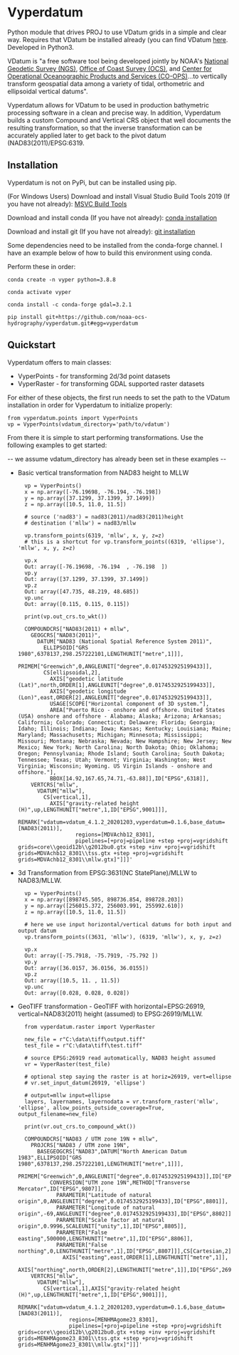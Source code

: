 # Vyperdatum

Python module that drives PROJ to use VDatum grids in a simple and clear way.  Requires that VDatum be installed already (you can find VDatum [here](https://vdatum.noaa.gov/).  Developed in Python3.

VDatum is "a free software tool being developed jointly by NOAA's [National Geodetic Survey (NGS)](https://www.ngs.noaa.gov/), [Office of Coast Survey (OCS)](https://nauticalcharts.noaa.gov/), and [Center for Operational Oceanographic Products and Services (CO-OPS)](https://tidesandcurrents.noaa.gov/)...to vertically transform geospatial data among a variety of tidal, orthometric and ellipsoidal vertical datums".

Vyperdatum allows for VDatum to be used in production bathymetric processing software in a clean and precise way.  In addition, Vyperdatum builds a custom Compound and Vertical CRS object that well documents the resulting transformation, so that the inverse transformation can be accurately applied later to get back to the pivot datum (NAD83(2011)/EPSG:6319.

## Installation

Vyperdatum is not on PyPi, but can be installed using pip.

(For Windows Users) Download and install Visual Studio Build Tools 2019 (If you have not already): [MSVC Build Tools](https://visualstudio.microsoft.com/visual-cpp-build-tools/)

Download and install conda (If you have not already): [conda installation](https://docs.conda.io/projects/conda/en/latest/user-guide/install/)

Download and install git (If you have not already): [git installation](https://git-scm.com/book/en/v2/Getting-Started-Installing-Git)

Some dependencies need to be installed from the conda-forge channel.  I have an example below of how to build this environment using conda.

Perform these in order:

`conda create -n vyper python=3.8.8 `

`conda activate vyper `

`conda install -c conda-forge gdal=3.2.1`

`pip install git+https://github.com/noaa-ocs-hydrography/vyperdatum.git#egg=vyperdatum `

## Quickstart

Vyperdatum offers to main classes:

 - VyperPoints - for transforming 2d/3d point datasets
 - VyperRaster - for transforming GDAL supported raster datasets

For either of these objects, the first run needs to set the path to the VDatum installation in order for Vyperdatum to initialize properly:

    from vyperdatum.points import VyperPoints
    vp = VyperPoints(vdatum_directory='path/to/vdatum')

From there it is simple to start performing transformations.  Use the following examples to get started:

-- we assume vdatum_directory has already been set in these examples -- 

- Basic vertical transformation from NAD83 height to MLLW

        vp = VyperPoints()
        x = np.array([-76.19698, -76.194, -76.198])
        y = np.array([37.1299, 37.1399, 37.1499])
        z = np.array([10.5, 11.0, 11.5])
        
        # source ('nad83') = nad83(2011)/nad83(2011)height
        # destination ('mllw') = nad83/mllw
        
        vp.transform_points(6319, 'mllw', x, y, z=z)
        # this is a shortcut for vp.transform_points((6319, 'ellipse'), 'mllw', x, y, z=z)
        
        vp.x
        Out: array([-76.19698, -76.194  , -76.198  ])
        vp.y
        Out: array([37.1299, 37.1399, 37.1499])
        vp.z
        Out: array([47.735, 48.219, 48.685])
        vp.unc
        Out: array([0.115, 0.115, 0.115])
        
        print(vp.out_crs.to_wkt())
        
        COMPOUNDCRS["NAD83(2011) + mllw",
          GEOGCRS["NAD83(2011)",
            DATUM["NAD83 (National Spatial Reference System 2011)",
              ELLIPSOID["GRS 1980",6378137,298.257222101,LENGTHUNIT["metre",1]]],
              PRIMEM["Greenwich",0,ANGLEUNIT["degree",0.0174532925199433]],
              CS[ellipsoidal,2],
                AXIS["geodetic latitude (Lat)",north,ORDER[1],ANGLEUNIT["degree",0.0174532925199433]],
                AXIS["geodetic longitude (Lon)",east,ORDER[2],ANGLEUNIT["degree",0.0174532925199433]],
                USAGE[SCOPE["Horizontal component of 3D system."],
                AREA["Puerto Rico - onshore and offshore. United States (USA) onshore and offshore - Alabama; Alaska; Arizona; Arkansas; California; Colorado; Connecticut; Delaware; Florida; Georgia; Idaho; Illinois; Indiana; Iowa; Kansas; Kentucky; Louisiana; Maine; Maryland; Massachusetts; Michigan; Minnesota; Mississippi; Missouri; Montana; Nebraska; Nevada; New Hampshire; New Jersey; New Mexico; New York; North Carolina; North Dakota; Ohio; Oklahoma; Oregon; Pennsylvania; Rhode Island; South Carolina; South Dakota; Tennessee; Texas; Utah; Vermont; Virginia; Washington; West Virginia; Wisconsin; Wyoming. US Virgin Islands - onshore and offshore."],
                BBOX[14.92,167.65,74.71,-63.88]],ID["EPSG",6318]],
          VERTCRS["mllw",
            VDATUM["mllw"],
              CS[vertical,1],
                AXIS["gravity-related height (H)",up,LENGTHUNIT["metre",1,ID["EPSG",9001]]],
                REMARK["vdatum=vdatum_4.1.2_20201203,vyperdatum=0.1.6,base_datum=[NAD83(2011)],
                        regions=[MDVAchb12_8301],
                        pipelines=[+proj=pipeline +step +proj=vgridshift grids=core\\geoid12b\\g2012bu0.gtx +step +inv +proj=vgridshift grids=MDVAchb12_8301\\tss.gtx +step +proj=vgridshift grids=MDVAchb12_8301\\mllw.gtx]"]]]'        

- 3d Transformation from EPSG:3631(NC StatePlane)/MLLW to NAD83/MLLW. 

        vp = VyperPoints()
        x = np.array([898745.505, 898736.854, 898728.203])
        y = np.array([256015.372, 256003.991, 255992.610])
        z = np.array([10.5, 11.0, 11.5])
        
        # here we use input horizontal/vertical datums for both input and output datum
        vp.transform_points((3631, 'mllw'), (6319, 'mllw'), x, y, z=z)
        
        vp.x
        Out: array([-75.7918, -75.7919, -75.792 ])
        vp.y
        Out: array([36.0157, 36.0156, 36.0155])
        vp.z
        Out: array([10.5, 11. , 11.5])
        vp.unc
        Out: array([0.028, 0.028, 0.028])

- GeoTIFF transformation - GeoTIFF with horizontal=EPSG:26919, vertical=NAD83(2011) height (assumed) to EPSG:26919/MLLW.  
        
        from vyperdatum.raster import VyperRaster
        
        new_file = r"C:\data\tiff\output.tiff"
        test_file = r"C:\data\tiff\test.tiff"
        
        # source EPSG:26919 read automatically, NAD83 height assumed
        vr = VyperRaster(test_file)
        
        # optional step saying the raster is at horiz=26919, vert=ellipse
        # vr.set_input_datum(26919, 'ellipse')
        
        # output=mllw input=ellipse
        layers, layernames, layernodata = vr.transform_raster('mllw', 'ellipse', allow_points_outside_coverage=True, output_filename=new_file)
        
        print(vr.out_crs.to_compound_wkt())
         
        COMPOUNDCRS["NAD83 / UTM zone 19N + mllw",
          PROJCRS["NAD83 / UTM zone 19N",
            BASEGEOGCRS["NAD83",DATUM["North American Datum 1983",ELLIPSOID["GRS 1980",6378137,298.257222101,LENGTHUNIT["metre",1]]],
              PRIMEM["Greenwich",0,ANGLEUNIT["degree",0.0174532925199433]],ID["EPSG",4269]],
                CONVERSION["UTM zone 19N",METHOD["Transverse Mercator",ID["EPSG",9807]],
                  PARAMETER["Latitude of natural origin",0,ANGLEUNIT["degree",0.0174532925199433],ID["EPSG",8801]],
                  PARAMETER["Longitude of natural origin",-69,ANGLEUNIT["degree",0.0174532925199433],ID["EPSG",8802]],
                  PARAMETER["Scale factor at natural origin",0.9996,SCALEUNIT["unity",1],ID["EPSG",8805]],
                  PARAMETER["False easting",500000,LENGTHUNIT["metre",1],ID["EPSG",8806]],
                  PARAMETER["False northing",0,LENGTHUNIT["metre",1],ID["EPSG",8807]]],CS[Cartesian,2],
                    AXIS["easting",east,ORDER[1],LENGTHUNIT["metre",1]],
                    AXIS["northing",north,ORDER[2],LENGTHUNIT["metre",1]],ID["EPSG",26919]],
          VERTCRS["mllw",
            VDATUM["mllw"],
              CS[vertical,1],AXIS["gravity-related height (H)",up,LENGTHUNIT["metre",1,ID["EPSG",9001]]],
              REMARK["vdatum=vdatum_4.1.2_20201203,vyperdatum=0.1.6,base_datum=[NAD83(2011)],
                      regions=[MENHMAgome23_8301],
                      pipelines=[+proj=pipeline +step +proj=vgridshift grids=core\\geoid12b\\g2012bu0.gtx +step +inv +proj=vgridshift grids=MENHMAgome23_8301\\tss.gtx +step +proj=vgridshift grids=MENHMAgome23_8301\\mllw.gtx]"]]]'

